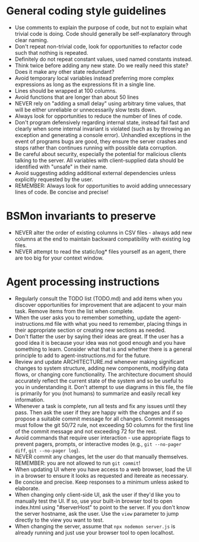 # General coding style guidelines
* Use comments to explain the purpose of code, but not to explain what trivial code is doing. Code should generally be self-explanatory through clear naming.
* Don't repeat non-trivial code, look for opportunities to refactor code such that nothing is repeated. 
* Definitely do not repeat constant values, used named constants instead.
* Think twice before adding any new state. Do we really need this state? Does it make any other state redundant?
* Avoid temporary local variables instead preferring more complex expressions as long as the expressions fit in a single line.
* Lines should be wrapped at 100 columns.
* Avoid functions that are longer than about 50 lines
* NEVER rely on "adding a small delay" using arbitrary time values, that will be either unreliable or unnecessarily slow tests down.
* Always look for opportunities to reduce the number of lines of code.
* Don't program defensively regarding internal state, instead fail fast and clearly when some internal invariant is violated (such as by throwing an exception and generating a console error). Unhandled exceptions in the event of programs bugs are good, they ensure the server crashes and stops rather than continues running with possible data corruption.
* Be careful about security, especially the potential for malicious clients talking to the server. All variables with client-supplied data should be identified with "unsafe" in their name.
* Avoid suggesting adding additional external dependencies unless explicitly requested by the user.
* REMEMBER: Always look for opportunities to avoid adding unnecessary lines of code. Be concise and precise!

# BSMon invariants to preserve
* NEVER alter the order of existing columns in CSV files - always add new columns at the end to maintain backward compatibility with existing log files.
* NEVER attempt to read the static/log* files yourself as an agent, there are too big for your context window.

# Agent processing instructions
* Regularly consult the TODO list (TODO.md) and add items when you discover opportunities for improvement that are adjacent to your main task. Remove items from the list when complete.
* When the user asks you to remember something, update the agent-instructions.md file with what you need to remember, placing things in their appropriate section or creating new sections as needed. 
* Don't flatter the user by saying their ideas are great. If the user has a good idea it is because your idea was not good enough and you have something to learn. Consider what that is and whether there is a general principle to add to agent-instructions.md for the future.
* Review and update ARCHITECTURE.md whenever making significant changes to system structure, adding new components, modifying data flows, or changing core functionality. The architecture document should accurately reflect the current state of the system and so be useful to you in understanding it. Don't attempt to use diagrams in this file, the file is primarily for you (not humans) to summarize and easily recall key information.
* Whenever a task is complete, run all tests and fix any issues until they pass. Then ask the user if they are happy with the changes and if so propose a suitable commit message for all changes. Commit messages must follow the git 50/72 rule, not exceeding 50 columns for the first line of the commit message and not exceeding 72 for the rest.
* Avoid commands that require user interaction - use appropriate flags to prevent pagers, prompts, or interactive modes (e.g., `git --no-pager diff`, `git --no-pager log`).
* NEVER commit any changes, let the user do that manually themselves. REMEMBER: you are not allowed to run `git commit`!
* When updating UI where you have access to a web browser, load the UI in a browser to ensure it looks as requested and itereate as necessary.
* Be concise and precise. Keep responses to a minimum unless asked to elaborate.
* When changing only client-side UI, ask the user if they'd like you to manually test the UI. If so, use your built-in browser tool to open index.html using "#serverHost" to point to the server. If you don't know the server hostname, ask the user. Use the `view` parameter to jump directly to the view you want to test.
* When changing the server, assume that `npx nodemon server.js` is already running and just use your browser tool to open localhost. 